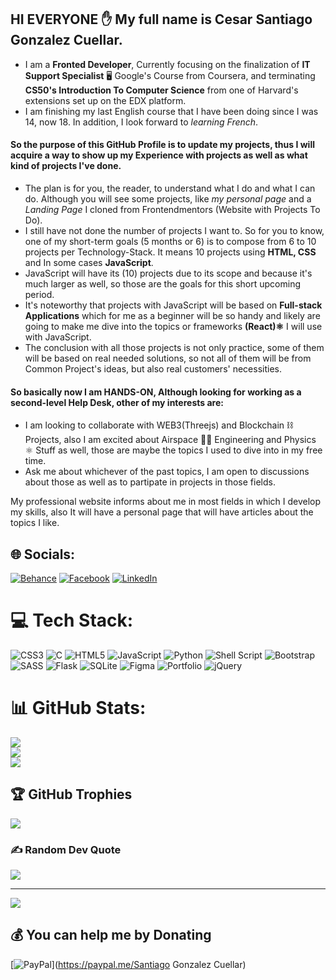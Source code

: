 ## HI EVERYONE ✋ My full name is Cesar Santiago Gonzalez Cuellar.
- I am a **Fronted Developer**, Currently focusing on the finalization of **IT Support Specialist** 🖥️ Google's Course from Coursera, and terminating **CS50's Introduction To Computer Science** from one of Harvard's extensions set up on the EDX platform. 
- I am finishing my last English course that I have been doing since I was 14, now 18. In addition, I look forward to _learning French_.

#### So the purpose of this GitHub Profile is to update my projects, thus I will acquire a way to show up my Experience with projects as well as what kind of projects I've done.

- The plan is for you, the reader, to understand what I do and what I can do. Although you will see some projects, like _my personal page_ and a _Landing Page_ I cloned from Frontendmentors (Website with Projects To Do).
- I still have not done the number of projects I want to. So for you to know, one of my short-term goals (5 months or 6) is to compose from 6 to 10 projects per Technology-Stack. It means 10 projects using **HTML, CSS** and In some cases **JavaScript**. 
- JavaScript will have its (10) projects due to its scope and because it's much larger as well, so those are the goals for this short upcoming period. 
- It's noteworthy that projects with JavaScript will be based on **Full-stack Applications** which for me as a beginner will be so handy and likely are going to make me dive into the topics or frameworks **(React)⚛️** I will use with JavaScript.
- The conclusion with all those projects is not only practice, some of them will be based on real needed solutions, so not all of them will be from Common Project's ideas, but also real customers' necessities.

#### So basically now I am HANDS-ON, Although looking for working as a second-level Help Desk, other of my interests are:

- I am looking to collaborate with WEB3(Threejs) and Blockchain ⛓️ Projects, also I am excited about Airspace 🧑‍🚀 Engineering and Physics ⚛ Stuff as well, those are maybe the topics I used to dive into in my free time.
- Ask me about whichever of the past topics, I am open to discussions about those as well as to partipate in projects in those fields.

My professional website informs about me in most fields in which I develop my skills, also It will have a personal page that will have articles about the topics I like.

## 🌐 Socials:
[![Behance](https://img.shields.io/badge/Behance-1769ff?logo=behance&logoColor=white)](https://behance.net/https://www.behance.net/santiaggonzale41/) [![Facebook](https://img.shields.io/badge/Facebook-%231877F2.svg?logo=Facebook&logoColor=white)](https://facebook.com/https://www.facebook.com/cesarsantiago.gonzalezcuellar) [![LinkedIn](https://img.shields.io/badge/LinkedIn-%230077B5.svg?logo=linkedin&logoColor=white)](https://linkedin.com/in/https://www.linkedin.com/in/santiago-gonzalez-cuellar-a920801ab/) 

# 💻 Tech Stack:
![CSS3](https://img.shields.io/badge/css3-%231572B6.svg?style=for-the-badge&logo=css3&logoColor=white) ![C](https://img.shields.io/badge/c-%2300599C.svg?style=for-the-badge&logo=c&logoColor=white) ![HTML5](https://img.shields.io/badge/html5-%23E34F26.svg?style=for-the-badge&logo=html5&logoColor=white) ![JavaScript](https://img.shields.io/badge/javascript-%23323330.svg?style=for-the-badge&logo=javascript&logoColor=%23F7DF1E) ![Python](https://img.shields.io/badge/python-3670A0?style=for-the-badge&logo=python&logoColor=ffdd54) ![Shell Script](https://img.shields.io/badge/shell_script-%23121011.svg?style=for-the-badge&logo=gnu-bash&logoColor=white) ![Bootstrap](https://img.shields.io/badge/bootstrap-%23563D7C.svg?style=for-the-badge&logo=bootstrap&logoColor=white) ![SASS](https://img.shields.io/badge/SASS-hotpink.svg?style=for-the-badge&logo=SASS&logoColor=white) ![Flask](https://img.shields.io/badge/flask-%23000.svg?style=for-the-badge&logo=flask&logoColor=white) ![SQLite](https://img.shields.io/badge/sqlite-%2307405e.svg?style=for-the-badge&logo=sqlite&logoColor=white) 	![Figma](https://img.shields.io/badge/figma-%23F24E1E.svg?style=for-the-badge&logo=figma&logoColor=white) ![Portfolio](https://img.shields.io/badge/Portfolio-%23000000.svg?style=for-the-badge&logo=firefox&logoColor=#FF7139) ![jQuery](https://img.shields.io/badge/jquery-%230769AD.svg?style=for-the-badge&logo=jquery&logoColor=white)
# 📊 GitHub Stats:
![](https://github-readme-stats.vercel.app/api?username=Santiago244&theme=dark&hide_border=false&include_all_commits=false&count_private=false)<br/>
![](https://github-readme-streak-stats.herokuapp.com/?user=Santiago244&theme=dark&hide_border=false)<br/>
![](https://github-readme-stats.vercel.app/api/top-langs/?username=Santiago244&theme=dark&hide_border=false&include_all_commits=false&count_private=false&layout=compact)

## 🏆 GitHub Trophies
![](https://github-profile-trophy.vercel.app/?username=Santiago244&theme=radical&no-frame=false&no-bg=true&margin-w=4)

### ✍️ Random Dev Quote
![](https://quotes-github-readme.vercel.app/api?type=horizontal&theme=radical)

---
[![](https://visitcount.itsvg.in/api?id=Santiago244&icon=0&color=0)](https://visitcount.itsvg.in)

  ## 💰 You can help me by Donating
  [![PayPal](https://img.shields.io/badge/PayPal-00457C?style=for-the-badge&logo=paypal&logoColor=white)](https://paypal.me/Santiago Gonzalez Cuellar) 

  
<!-- Proudly created with GPRM ( https://gprm.itsvg.in ) -->
